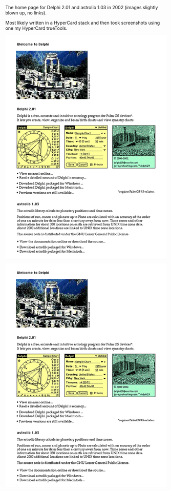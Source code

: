 The home page for Delphi 2.01 and astrolib 1.03 in 2002
(images slightly blown up, no links).

Most likely written in a HyperCard stack and then took screenshots
using one my HyperCard trueTools.

![image](index.png)

![image](index2.jpg)
